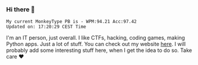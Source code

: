 ### Hi there 👋
<!-- PB START -->
```
My current MonkeyType PB is - WPM:94.21 Acc:97.42
Updated on: 17:20:29 CEST Time
```
<!-- PB END -->
I'm an IT person, just overall. I like CTFs, hacking, coding games, making Python apps. Just a lot of stuff.
You can check out my website [here](https://skill3472.github.io/).
I will probably add some interesting stuff here, when I get the idea to do so. Take care ❤️
